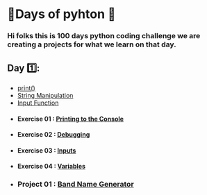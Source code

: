 # 💯Days of pyhton 🐍
### Hi folks this is 100 days python coding challenge we are creating a projects for what we learn on that day.
## Day 1️⃣:
* [print()](https://replit.com/@subramanyagb/01-Printing#main.py "print()")
* [String Manipulation](https://replit.com/@subramanyagb/02-String-manipulaltion#main.py "String Manipulation")
* [Input Function](https://replit.com/@subramanyagb/03-input-function "Input Function")
* #### Exercise 01 : [Printing to the Console](https://replit.com/@subramanyagb/Exercise-1 "Printing to the Console")
* #### Exercise 02 : [Debugging](https://replit.com/@subramanyagb/Exercise-2 "Debugging")
* #### Exercise 03 : [Inputs](https://replit.com/@subramanyagb/Exercise-3 "Inputs")
* #### Exercise 04 : [Variables](https://replit.com/@subramanyagb/Exercise-4 "Variables")
* ### Project 01 : [Band Name Generator](https://replit.com/@subramanyagb/01-BrandNameGenerator "Band Name Generator")
